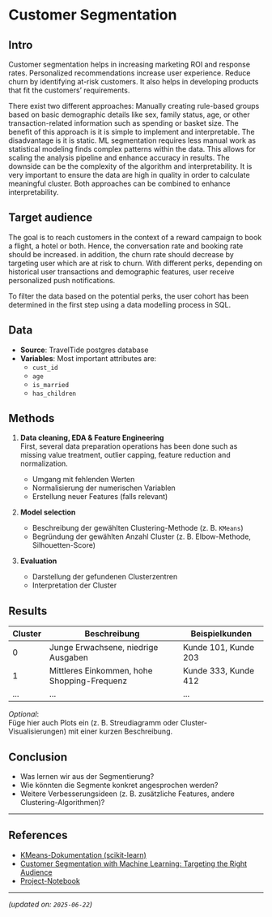 # Customer Segmentation

## Intro
Customer segmentation helps in increasing marketing ROI and response rates. 
Personalized recommendations increase user experience.
Reduce churn by identifying at-risk customers.
It also helps in developing products that fit the customers’ requirements.

There exist two different approaches: 
Manually creating rule-based groups based on basic demographic details like sex, family status, age, or other transaction-related information such as spending or basket size. The benefit of this approach is it is simple to implement and interpretable. The disadvantage is it is static.
ML segmentation requires less manual work as statistical modeling finds complex patterns within the data. This allows for scaling the analysis pipeline and enhance accuracy in results. The downside can be the complexity of the algorithm and interpretability. It is very important to ensure the data are high in quality in order to calculate meaningful cluster.
Both approaches can be combined to enhance interpretability.

## Target audience
The goal is to reach customers in the context of a reward campaign to book a flight, a hotel or both. Hence, the conversation rate and booking rate should be increased. in addition, the churn rate should decrease by targeting user which are at risk to churn.
With different perks, depending on historical user transactions and demographic features, user receive personalized push notifications.

To filter the data based on the potential perks, the user cohort has been determined in the first step using a data modelling process in SQL.


## Data
- **Source**: TravelTide postgres database
- **Variables**: Most important attributes are:
  - `cust_id`
  - `age`
  - `is_married`
  - `has_children`

## Methods
1. **Data cleaning, EDA & Feature Engineering**  
First, several data preparation operations has been done such as missing value treatment, outlier capping, feature reduction and normalization.

   - Umgang mit fehlenden Werten  
   - Normalisierung der numerischen Variablen  
   - Erstellung neuer Features (falls relevant)

2. **Model selection**  
   - Beschreibung der gewählten Clustering-Methode (z. B. `KMeans`)
   - Begründung der gewählten Anzahl Cluster (z. B. Elbow-Methode, Silhouetten-Score)

3. **Evaluation**  
   - Darstellung der gefundenen Clusterzentren
   - Interpretation der Cluster

## Results

| Cluster | Beschreibung                                 | Beispielkunden             |
|---------|---------------------------------------------|----------------------------|
| 0       | Junge Erwachsene, niedrige Ausgaben          | Kunde 101, Kunde 203       |
| 1       | Mittleres Einkommen, hohe Shopping-Frequenz | Kunde 333, Kunde 412       |
| ...     | ...                                         | ...                        |

*Optional*:  
Füge hier auch Plots ein (z. B. Streudiagramm oder Cluster-Visualisierungen) mit einer kurzen Beschreibung.

## Conclusion
- Was lernen wir aus der Segmentierung?
- Wie könnten die Segmente konkret angesprochen werden?
- Weitere Verbesserungsideen (z. B. zusätzliche Features, andere Clustering-Algorithmen)?

---

## References
- [KMeans-Dokumentation (scikit-learn)](https://scikit-learn.org/stable/modules/clustering.html#k-means)
- [Customer Segmentation with Machine Learning: Targeting the Right Audience](https://medium.com/@byanalytixlabs/customer-segmentation-with-machine-learning-targeting-the-right-audience-656f5d2ce8f8)
- [Project-Notebook](../notebooks/Segmentation.ipynb)
---

*(updated on: `2025-06-22`)*  
